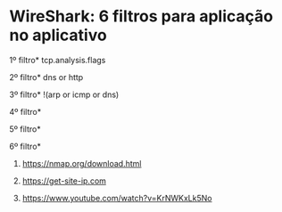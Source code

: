 # WireShark: 6 filtros para aplicação no aplicativo

1º filtro* tcp.analysis.flags

2º filtro* dns or http

3º filtro* !(arp or icmp or dns)

4º filtro* 

5º filtro* 

6º filtro* 

1. https://nmap.org/download.html

2. https://get-site-ip.com

3. https://www.youtube.com/watch?v=KrNWKxLk5No
